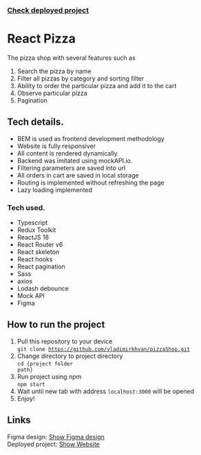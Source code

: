 ### <a href="https://pizza-shop-wheat.vercel.app/">Check deployed project</a>

# React Pizza
The pizza shop with several features such as <br/>
1. Search the pizza by name
2. Filter all pizzas by category and sorting filter
3. Ability to order the particular pizza and add it to the cart
4. Observe particular pizza
5. Pagination

## Tech details.<br/>
<ul>
  <li>BEM is used as frontend development methodology</li>
  <li>Website is fully responsiver</li>
  <li>All content is rendered dynamically.</li>
  <li>Backend was imitated using mockAPI.io.</li>
  <li>Filtering parameters are saved into url</li>
  <li>All orders in cart are saved in local storage</li>
  <li>Routing is implemented without refreshing the page</li>
  <li>Lazy loading implemented</li>
</ul>

### Tech used. 

<ul>
  <li>Typescript</li>
  <li>Redux Toolkit</li>
  <li>ReactJS 18</li>
  <li>React Router v6</li>
  <li>React skeleton</li>
  <li>React hooks</li>
  <li>React pagination</li>
  <li>Sass</li>
  <li>axios</li>
  <li>Lodash debounce</li>
  <li>Mock API</li>
  <li>Figma</li>
</ul>

## How to run the project

1. Pull this repository to your device <br/>
<code>git clone https://github.com/vladimirkhvan/pizzaShop.git</code>
2. Change directory to project directory <br/>
<code>cd {project folder path}</code>
4. Run project using npm <br/>
<code>npm start</code>
5. Wait until new tab with address <code>localhost:3000</code> will be opened <br/>
6. Enjoy!<br/>
  

## Links

Figma design: <a href="https://www.figma.com/file/mHu7QeXG6WNGOpj5QCepaz/React-Pizza-(Copy)">Show Figma design</a><br/>
Deployed project: <a href="https://pizza-shop-wheat.vercel.app/">Show Website</a>